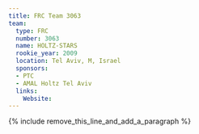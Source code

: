 ```yaml
---
title: FRC Team 3063
team:
  type: FRC
  number: 3063
  name: HOLTZ-STARS
  rookie_year: 2009
  location: Tel Aviv, M, Israel
  sponsors:
  - PTC
  - AMAL Holtz Tel Aviv
  links:
    Website:
---
```


{% include remove_this_line_and_add_a_paragraph %}